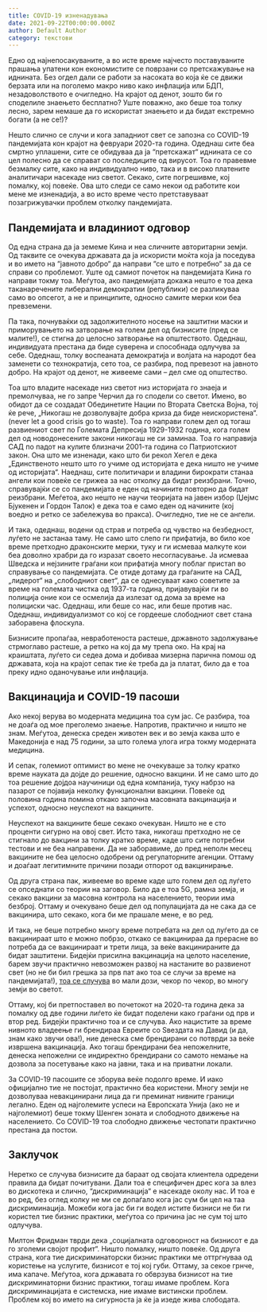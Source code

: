 ```yaml
---
title: COVID-19 изненадувања
date: 2021-09-22T00:00:00.000Z
author: Default Author
category: текстови
---
```


Едно од најнепосакуваните, а во исте време најчесто поставуваните прашања упатени кон економистите се поврзани со претскажување на иднината. Без огдел дали се работи за насоката во која ќе се движи берзата или на поголемо макро ниво како инфлација или БДП, незадоволството е очигледно. На крајот од денот, зошто би го споделиле знаењето бесплатно? Уште поважно, ако беше тоа толку лесно, зарем немаше да го искористат знаењето и да бидат екстремно богати (а не се!)?

Нешто слично се случи и кога западниот свет се запозна со COVID-19 пандемијата кон крајот на февруари 2020-та година. Одеднаш сите беа смртно уплашени, сите се обидуваа да ја “претскажат“ иднината се со цел полесно да се справат со последиците од вирусот. Тоа го правевме безмалку сите, како на индивидуално ниво, така и в високо платените аналитичари насекаде низ светот. Секако, сите погрешивме, кој помалку, кој повеќе. Ова што следи се само некои од работите кои мене ме изненадија, а во исто време често претставуваат позагрижувачки проблем отколку пандемијата.

## **Пандемијата и владиниот одговор**

Од една страна да ја земеме Кина и неа сличните авторитарни земји. Од таквите се очекува државата да ја искористи моќта која ја поседува и во името на “јавното добро“ да направи “се што е потребно“ за да се справи со проблемот. Уште од самиот почеток на пандемијата Кина го направи токму тоа. Меѓутоа, ако пандемијата докажа нешто е тоа дека таканаречените либерални демократии (републики) се разликуваа само во опсегот, а не и принципите, односно самите мерки кои беа превземени.

Па така, почнуваќки од задолжителното носење на заштитни маски и приморувањето на затворање на голем дел од бизнисите (пред се малите!), се стигна до целосно затворање на општеството. Одеднаш, индивидуата престана да биде суверeна и способнада одлучува за себе. Одеднаш, толку воспеаната демократија и волјата на народот беа заменети со технократија, сето тоа, се разбира, под превезот на јавното добро. На крајот од денот, не живееме сами – дел сме од општество. 

Тоа што владите насекаде низ светот низ историјата го знаеја и премолчуваа, не го запре Черчил да го сподели со светот. Имено, во обидот да се создадат Обединетите Нации по Втората Светска Војна, тој ќе рече, „Никогаш не дозволувајте добра криза да биде неискористена“. (never let a good crisis go to waste). Тоа го направи голем дел од тогаш развиениот свет по Големата Депресија 1929-1932 година, кога голем дел од новодонесените закони никогаш не си заминаа. Тоа го направија САД по падот на кулите близначи 2001-та година со Патриотскиот закон. Она што ме изненади, како што би рекол Хегел е дека „Единственото нешто што го учиме од историјата е дека ништо не учиме од историјата“. Наеднаш, сите политичари и владини бирократи станаа ангели кои повеќе се грижеа за нас отколку да бидат реизбрани. Точно, справувајќи се со пандемијата е еден од начините повторно да бидат реизбрани. Меѓетоа, ако нешто не научи теоријата на јавен избор (Џејмс Бјукенен и Гордон Талок) е дека тоа е само еден од начините (кој воедно и ретко се забележува во пракса). Очигледно, тие не се ангели.

И така, одеднаш, водени од страв и потреба од чувство на безбедност, луѓето не застанаа таму. Не само што слепо ги прифатија, во било кое време претходно драконските мерки, туку и ги исмеваа малкуте кои беа доволно храбри да го изразат своето несогласување. Ја исмеваа Шведска и нејзините граѓани кои прифатија многу поблаг пристап во справување со пандемијата. Се отиде дотаму да граѓаните на САД, „лидерот“ на „слободниот свет“, да се однесуваат како советите за време на големата чистка од 1937-та година, пријавувајќи ги во полиција оние кои се осмелија да излезат од дома за време на полициски час. Одеднаш, или беше со нас, или беше против нас. Одеднаш, индивидуализмот со кој се гордееше слободниот свет стана заборавена флоскула.

Бизнисите пропаѓаа, невработеноста растеше, државното задолжување стрмоглаво растеше, а ретко на кој да му трепа око. На крај на краиштата, луѓето си седеа дома и добиваа мизерна парична помош од државата, која на крајот сепак тие ќе треба да ја платат, било да е тоа преку идно оданочување или инфлација. 

## **Вакцинација и COVID-19 пасоши**

Ако некој верува во модерната медицина тоа сум јас. Се разбира, тоа не доаѓа од мое преголемо знаење. Напротив, практично и ништо не знам. Меѓутоа, денеска среден животен век и во земја каква што е Македонија е над 75 години, за што голема улога игра токму модерната медицина.

И сепак, големиот оптимист во мене не очекуваше за толку кратко време науката да дојде до решение, односно вакцини. И не само што до тоа решение дојдоа научиници од една компанија, туку набрзо на пазарот се појавија неколку функционални вакцини. Повеќе од половина година помина откако започна масовната вакцинација и успехот, односно неуспехот на вакцините.

Неуспехот на вакцините беше секако очекуван. Ништо не е сто проценти сигурно на овој свет. Исто така, никогаш претходно не се стигнало до вакцини за толку кратко време, каде што сите потребни тестови и не беа направени. Да не заборавиме, до пред неполн месец вакцините не беа целосно одобрени од регулаторните агенции. Оттаму и доаѓаат легитимните причини позади отпорот од вакцинирање.  

Од друга страна пак, живееме во време каде што голем дел од луѓето се опседнати со теории на заговор. Било да е тоа 5G, рамна земја, и секако вакцини за масовна контрола на населението, теории има безброј. Оттаму и очекувано беше дел од популацијата да не сака да се вакцинира, што секако, кога би ме прашале мене, е во ред.

И така, не беше потребно многу време потребата на дел од луѓето да се вакцинираат што е можно побрзо, откако се вакцинираа да прерасне во потреба да се вакцинираат и трети лица, за веќе вакцинираните да бидат заштитени. Бидејќи присилна вакцинација на целото население, барем звучи практично невозможен развој на настаните во развиенот свет (но не би бил грешка за прв пат ако тоа се случи за време на пандемијата!), [тоа се случува](https://www.reuters.com/world/countries-make-covid-19-vaccines-mandatory-2021-07-13/) во мали дози, чекор по чекор, во многу земји во светот.

Оттаму, кој би претпоставел во почетокот на 2020-та година дека за помалку од две години лиѓето ќе бидат поделени како граѓани од прв и втор ред. Бидејќи практично тоа и се случува. Ако нацистите за време нивното владеење ги брендираа Евреите со Ѕвездата на Давид (и да, знам како звучи ова!), ние денеска сме брендирани со потврди за веќе извршена вакцинација. Ако тогаш брендирани беа непожелните, денеска непожелни се индиректно брендирани со самото немање на дозвола за посетување како на јавни, така и на приватни локали.

За COVID-19 пасошите се зборува веќе подолго време. И иако официјално тие не постојат, практично беа користени. Многу земји не дозволуваа невакцинирани лица да ги преминат нивните граници легално. Еден од најголемите успеси на Европската Унија (ако не и најголемиот) беше токму Шенген зоната и слободното движење на населението. Со COVID-19 тоа слободно движење честопати практично престана да постои.

## **Заклучок**

Неретко се случува бизнисите да бараат од својата клиентела одредени правила да бидат почитувани. Дали тоа е специфичен дрес кога за влез во дискотека и слично, “дискриминација“ е насекаде околу нас. И тоа е во ред, без оглед колку не ми се допаѓало кога јас сум би цел на таа дискриминација. Можеби кога јас би ги водел истите бизниси не би ги користел тие бизнис практики, меѓутоа со причина јас не сум тој што одлучува.

Милтон Фридман тврди дека „социјалната одговорност на бизнисот е да го зголеми својот профит“. Ништо помалку, ништо повеќе. Од друга страна, кога тие дискриминаторски бизнис практики ме оттргнуваа од користење на услугите, бизнисот е тој кој губи. Оттаму, за секое грнче, има капаче. Меѓутоа, кога државата го обврзува бизнисот на тие дискриминаторни бизнис практики, тогаш имаме проблем. Кога дискриминацијата е системска, ние имаме вистински проблем. Проблем кој во името на сигурноста ја ќе ја изеде жива слободата.
